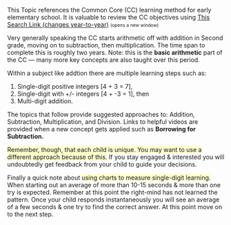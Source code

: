 <p>This Topic references the Common Core (CC) learning method for early elementary school. It is valuable to review the CC objectives using <a target="_blank" href="https://www.google.com/search?q=%22common+core+state+standards%22&ei=kP_eY7mtFc-90PEPxr-I0Ak&ved=0ahUKEwi5teH4lv38AhXPHjQIHcYfApoQ4dUDCBA&uact=5&oq=%22common+core+state+standards%22&gs_lcp=Cgxnd3Mtd2l6LXNlcnAQAzIFCAAQgAQyBQgAEIAEMgUIABCABDIFCAAQgAQyBQgAEIAEMgUIABCABDIFCAAQgAQyBQgAEIAEMgUIABCABDIFCAAQgAQ6CggAEEcQ1gQQsANKBAhBGABKBAhGGABQvwlYvwlgpwtoAXABeACAAXKIAXKSAQMwLjGYAQCgAQHIAQjAAQE&sclient=gws-wiz-serp">This Search Link (changes year-to-year)</a> <span style="font-size:75%;">(opens a new window)</span></p>

<p>Very generally speaking the CC starts arithmetic off with addition in Second grade, moving on to subtraction, then multiplication. The time span to complete this is roughly two years. Note: this is the <b>basic arithmetic</b> part of the CC &#151; many more key concepts are also taught over this period.</p>

<p>Within a subject like addtion there are multiple learning steps such as:
<ol>
<li>Single-digit positive integers [4 + 3 = 7],</li>
<li>Single-digit with +/- integers [4 + -3 = 1], then</li>
<li>Multi-digit addition.</li>
</ol>
</p>

<p>The topics that follow provide suggested approaches to: Addition, Subtraction, Multiplication, and Division. Links to helpful videos are provided when a new concept gets applied such as <b>Borrowing for Subtraction.</b></p>

<p><span style="background-color:#ffffcc">Remember, though, that each child is unique. You may want to use a different approach because of this.</span> If you stay engaged &amp; interested you will undoubtedly get feedback from your child to guide your decisions.</p>

<p>Finally a quick note about <span style="background-color:#ffffcc">using charts to measure single-digit learning.</span> When starting out an average of more than 10-15 seconds &amp; more than one try is expected. Remember at this point the right-mind has not learned the pattern. Once your child responds instantaneously you will see an average of a few seconds &amp; one try to find the correct answer. At this point move on to the next step.</p>
